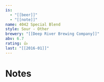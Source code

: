 ```yaml
---
is:
  - "[[beer]]"
  - "[[note]]"
name: 4042 Special Blend
style: Sour - Other
brewery: "[[Deep River Brewing Company]]"
abv: 6.7
rating: 👍
last: "[[2016-01]]"
---
```

# Notes

